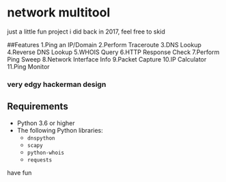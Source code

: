 # network multitool
just a little fun project i did back in 2017, feel free to skid

##Features
1.Ping an IP/Domain
2.Perform Traceroute
3.DNS Lookup
4.Reverse DNS Lookup
5.WHOIS Query
6.HTTP Response Check
7.Perform Ping Sweep
8.Network Interface Info
9.Packet Capture
10.IP Calculator
11.Ping Monitor


### very edgy hackerman design

## Requirements
- Python 3.6 or higher
- The following Python libraries:
  - `dnspython`
  - `scapy`
  - `python-whois`
  - `requests`

have fun
